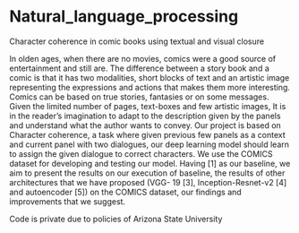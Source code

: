 # Natural_language_processing
Character coherence in comic books using textual and visual closure

In olden ages, when there are no movies, comics were a
good source of entertainment and still are. The difference
between a story book and a comic is that it has two modalities,
short blocks of text and an artistic image representing
the expressions and actions that makes them more interesting.
Comics can be based on true stories, fantasies or on some
messages. Given the limited number of pages, text-boxes
and few artistic images, It is in the reader’s imagination to
adapt to the description given by the panels and understand
what the author wants to convey. Our project is based on
Character coherence, a task where given previous few panels
as a context and current panel with two dialogues, our deep
learning model should learn to assign the given dialogue
to correct characters. We use the COMICS dataset for
developing and testing our model. Having [1] as our baseline,
we aim to present the results on our execution of baseline, the
results of other architectures that we have proposed (VGG-
19 [3], Inception-Resnet-v2 [4] and autoencoder [5]) on the
COMICS dataset, our findings and improvements that we
suggest.

Code is private due to policies of Arizona State University
